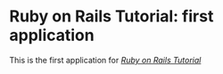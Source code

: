 # Ruby on Rails Tutorial: first application

This is the first application for [*Ruby on Rails Tutorial*](http://www.google.com)